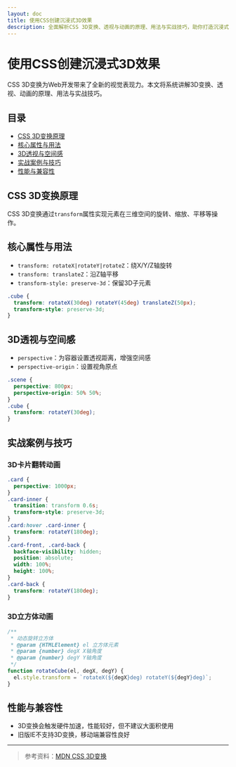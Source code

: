 ```yaml
---
layout: doc
title: 使用CSS创建沉浸式3D效果
description: 全面解析CSS 3D变换、透视与动画的原理、用法与实战技巧，助你打造沉浸式Web 3D视觉体验。
---
```


# 使用CSS创建沉浸式3D效果

CSS 3D变换为Web开发带来了全新的视觉表现力。本文将系统讲解3D变换、透视、动画的原理、用法与实战技巧。

## 目录

- [CSS 3D变换原理](#css-3d变换原理)
- [核心属性与用法](#核心属性与用法)
- [3D透视与空间感](#3d透视与空间感)
- [实战案例与技巧](#实战案例与技巧)
- [性能与兼容性](#性能与兼容性)

## CSS 3D变换原理

CSS 3D变换通过`transform`属性实现元素在三维空间的旋转、缩放、平移等操作。

## 核心属性与用法

- `transform: rotateX|rotateY|rotateZ`：绕X/Y/Z轴旋转
- `transform: translateZ`：沿Z轴平移
- `transform-style: preserve-3d`：保留3D子元素

```css
.cube {
  transform: rotateX(30deg) rotateY(45deg) translateZ(50px);
  transform-style: preserve-3d;
}
```

## 3D透视与空间感

- `perspective`：为容器设置透视距离，增强空间感
- `perspective-origin`：设置视角原点

```css
.scene {
  perspective: 800px;
  perspective-origin: 50% 50%;
}
.cube {
  transform: rotateY(30deg);
}
```

## 实战案例与技巧

### 3D卡片翻转动画

```css
.card {
  perspective: 1000px;
}
.card-inner {
  transition: transform 0.6s;
  transform-style: preserve-3d;
}
.card:hover .card-inner {
  transform: rotateY(180deg);
}
.card-front, .card-back {
  backface-visibility: hidden;
  position: absolute;
  width: 100%;
  height: 100%;
}
.card-back {
  transform: rotateY(180deg);
}
```

### 3D立方体动画

```js
/**
 * 动态旋转立方体
 * @param {HTMLElement} el 立方体元素
 * @param {number} degX X轴角度
 * @param {number} degY Y轴角度
 */
function rotateCube(el, degX, degY) {
  el.style.transform = `rotateX(${degX}deg) rotateY(${degY}deg)`;
}
```

## 性能与兼容性

- 3D变换会触发硬件加速，性能较好，但不建议大面积使用
- 旧版IE不支持3D变换，移动端兼容性良好

---

> 参考资料：[MDN CSS 3D变换](https://developer.mozilla.org/zh-CN/docs/Web/CSS/transform-function) 